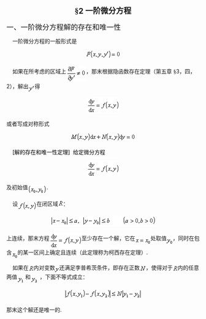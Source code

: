 <div class=Section1>
<p class=MsoNormal align=center style='text-align:center;text-autospace:none;
vertical-align:bottom'><b><span lang=ZH-CN style='font-size:15.0pt;font-family:
宋体_GB2312'>§</span></b><b><span lang=EN-US style='font-size:15.0pt'>2</span></b><b><span
lang=EN-US style='font-size:15.0pt;font-family:黑体'> </span></b><b><span
lang=ZH-CN style='font-size:15.0pt;font-family:宋体_GB2312'>一阶微分方程</span></b></p>
<p class=MsoNormal style='text-autospace:none;vertical-align:bottom'><span
lang=ZH-CN style='font-size:14.0pt;font-family:宋体_GB2312'>一、一阶微分方程解的存在和唯一性</span></p>
<p class=MsoNormal style='text-autospace:none;vertical-align:bottom'><span
lang=EN-US>&nbsp;&nbsp;&nbsp; </span><span lang=ZH-CN style='font-family:宋体_GB2312'>一阶微分方程的一般形式是</span></p>
<p class=MsoNormal align=center style='text-align:center;text-autospace:none;
vertical-align:bottom'><sub><span lang=EN-US><img width=93 height=23
src="res/17e9d95da129bdd93c34fb6cc6aaaa52_5757_files/image002.gif"
u1:shapes="_x0000_i1025"></span></sub></p>
<p class=MsoNormal style='text-autospace:none;vertical-align:bottom'><span
lang=EN-US style='color:black'>&nbsp;&nbsp;&nbsp; </span><span lang=ZH-CN
style='font-family:宋体_GB2312'>如果在所考虑的区域上</span><sub><span lang=EN-US><img
width=52 height=44 src="res/17e9d95da129bdd93c34fb6cc6aaaa52_5757_files/image004.gif"
u1:shapes="_x0000_i1026" align=absmiddle></span></sub><span lang=ZH-CN
style='font-family:宋体_GB2312'>，那末根据隐函数存在定理（第五章</span><span lang=ZH-CN> </span><span
lang=ZH-CN style='font-family:宋体_GB2312'>§</span><span lang=EN-US>3</span><span
lang=ZH-CN style='font-family:宋体_GB2312'>，四，</span><span lang=EN-US>2</span><span
lang=ZH-CN style='font-family:宋体_GB2312'>），解出</span><sub><span lang=EN-US><img
width=16 height=19 src="res/17e9d95da129bdd93c34fb6cc6aaaa52_5757_files/image006.gif"
u1:shapes="_x0000_i1027" align=absmiddle></span></sub><span lang=ZH-CN
style='font-family:宋体_GB2312'>得</span></p>
<p class=MsoNormal align=center style='text-align:center;text-autospace:none;
vertical-align:bottom'><sub><span lang=EN-US><img width=84 height=41
src="res/17e9d95da129bdd93c34fb6cc6aaaa52_5757_files/image008.gif"
u1:shapes="_x0000_i1028"></span></sub></p>
<p class=MsoNormal style='text-autospace:none;vertical-align:bottom'><span
lang=ZH-CN style='font-family:宋体_GB2312'>或者写成对称形式</span></p>
<p class=MsoNormal align=center style='text-align:center;text-autospace:none;
vertical-align:bottom'><sub><span lang=EN-US><img width=172 height=23
src="res/17e9d95da129bdd93c34fb6cc6aaaa52_5757_files/image010.gif"
u1:shapes="_x0000_i1029"></span></sub></p>
<p class=MsoNormal style='text-autospace:none;vertical-align:bottom'><span
lang=EN-US style='color:black'>&nbsp;&nbsp;&nbsp; [</span><span lang=ZH-CN
style='font-family:宋体_GB2312;color:black'>解的存在和唯一性定理</span><span lang=EN-US
style='color:black'>]&nbsp; </span><span lang=ZH-CN style='font-family:宋体_GB2312;
color:black'>给定微分方程</span></p>
<p class=MsoNormal align=center style='text-align:center;text-autospace:none;
vertical-align:bottom'><sub><span lang=EN-US><img width=84 height=41
src="res/17e9d95da129bdd93c34fb6cc6aaaa52_5757_files/image012.gif"
u1:shapes="_x0000_i1039"></span></sub></p>
<p class=MsoNormal style='text-autospace:none;vertical-align:bottom'><span
lang=ZH-CN style='font-family:宋体_GB2312'>及初始值</span><sub><span lang=EN-US><img
width=49 height=24 src="res/17e9d95da129bdd93c34fb6cc6aaaa52_5757_files/image014.gif"
u1:shapes="_x0000_i1040" align=absmiddle></span></sub><span lang=EN-US>.</span></p>
<p class=MsoNormal style='text-autospace:none;vertical-align:bottom'><span
lang=EN-US>&nbsp;&nbsp;&nbsp; </span><span lang=ZH-CN style='font-family:宋体_GB2312'>设</span><sub><span
lang=EN-US><img width=49 height=23
src="res/17e9d95da129bdd93c34fb6cc6aaaa52_5757_files/image016.gif"
u1:shapes="_x0000_i1041" align=absmiddle></span></sub><span lang=ZH-CN
style='font-family:宋体_GB2312'>在闭区域</span><span lang=EN-US><img width=13
height=13 src="res/17e9d95da129bdd93c34fb6cc6aaaa52_5757_files/image018.gif"
u1:shapes="_x0000_i1042"></span><span lang=ZH-CN style='font-family:宋体_GB2312'>：</span></p>
<p class=MsoNormal align=center style='text-align:center;text-autospace:none;
vertical-align:bottom'><sub><span lang=EN-US><img width=275 height=27
src="res/17e9d95da129bdd93c34fb6cc6aaaa52_5757_files/image020.gif"
u1:shapes="_x0000_i1043"></span></sub></p>
<p class=MsoNormal style='text-autospace:none;vertical-align:bottom'><span
lang=ZH-CN style='font-family:宋体_GB2312'>上连续，那末方程</span><sub><span lang=EN-US><img
width=84 height=41 src="res/17e9d95da129bdd93c34fb6cc6aaaa52_5757_files/image022.gif"
u1:shapes="_x0000_i1044" align=absmiddle></span></sub><span lang=ZH-CN
style='font-family:宋体_GB2312'>至少存在一个解，它在</span><sub><span lang=EN-US><img
width=40 height=19 src="res/17e9d95da129bdd93c34fb6cc6aaaa52_5757_files/image024.gif"
u1:shapes="_x0000_i1045" align=absmiddle></span></sub><span lang=ZH-CN
style='font-family:宋体_GB2312'>处取值</span><sub><span lang=EN-US><img width=16
height=19 src="res/17e9d95da129bdd93c34fb6cc6aaaa52_5757_files/image026.gif"
u1:shapes="_x0000_i1046" align=absmiddle></span></sub><span lang=ZH-CN
style='font-family:宋体_GB2312'>，同时在包含</span><sub><span lang=EN-US><img width=15
height=19 src="res/17e9d95da129bdd93c34fb6cc6aaaa52_5757_files/image028.gif"
u1:shapes="_x0000_i1047" align=absmiddle></span></sub><span lang=ZH-CN
style='font-family:宋体_GB2312'>的某一区间上确定且连续（此定理称为柯西存在定理）</span><span lang=EN-US>.</span></p>
<p class=MsoNormal style='text-autospace:none;vertical-align:bottom'><span
lang=EN-US>&nbsp;&nbsp;&nbsp; </span><span lang=ZH-CN style='font-family:宋体_GB2312'>如果在</span><span
lang=EN-US><img width=13 height=13
src="res/17e9d95da129bdd93c34fb6cc6aaaa52_5757_files/image029.gif"
u1:shapes="_x0000_i1048" align=absmiddle></span><span lang=ZH-CN
style='font-family:宋体_GB2312'>内对变数</span><sub><span lang=EN-US><img width=11
height=15 src="res/17e9d95da129bdd93c34fb6cc6aaaa52_5757_files/image031.gif"
u1:shapes="_x0000_i1049" align=absmiddle></span></sub><span lang=ZH-CN
style='font-family:宋体_GB2312'>还满足李普希茨条件，即存在正数</span><span lang=EN-US><img
width=16 height=13 src="res/17e9d95da129bdd93c34fb6cc6aaaa52_5757_files/image033.gif"
u1:shapes="_x0000_i1050" align=absmiddle></span><span lang=ZH-CN
style='font-family:宋体_GB2312'>，使得对于</span><span lang=EN-US><img width=13
height=13 src="res/17e9d95da129bdd93c34fb6cc6aaaa52_5757_files/image034.gif"
u1:shapes="_x0000_i1051" align=absmiddle></span><span lang=ZH-CN
style='font-family:宋体_GB2312'>内的任意两值</span><sub><span lang=EN-US><img width=17
height=23 src="res/17e9d95da129bdd93c34fb6cc6aaaa52_5757_files/image036.gif"
u1:shapes="_x0000_i1052" align=absmiddle></span></sub><span lang=EN-US> </span><span
lang=ZH-CN style='font-family:宋体_GB2312'>和</span><sub><span lang=EN-US><img
width=20 height=23 src="res/17e9d95da129bdd93c34fb6cc6aaaa52_5757_files/image038.gif"
u1:shapes="_x0000_i1053" align=absmiddle></span></sub><span lang=EN-US> </span><span
lang=ZH-CN style='font-family:宋体_GB2312'>，下面不等式成立：</span></p>
<p class=MsoNormal align=center style='text-align:center;text-autospace:none;
vertical-align:bottom'><sub><span lang=EN-US><img width=203 height=27
src="res/17e9d95da129bdd93c34fb6cc6aaaa52_5757_files/image040.gif"
u1:shapes="_x0000_i1054"></span></sub></p>
<p class=MsoNormal style='text-autospace:none;vertical-align:bottom'><span
lang=ZH-CN style='font-family:宋体_GB2312'>那末这个解还是唯一的</span><span lang=EN-US>.</span></p>
</div>